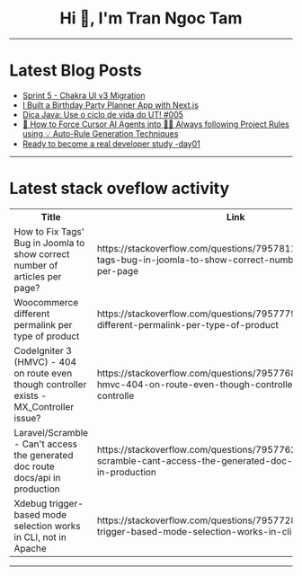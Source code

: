 <h1 align="center">Hi 👋, I'm Tran Ngoc Tam</h1>

---

# Latest Blog Posts 
<!-- BLOG-POST-LIST:START -->
- [Sprint 5 - Chakra UI v3 Migration](https://dev.to/theoforger/sprint-5-chakra-ui-v3-migration-4pfi)
- [I Built a Birthday Party Planner App with Next.js](https://dev.to/kakimaru/i-built-a-birthday-party-planner-app-with-nextjs-2gpo)
- [Dica Java: Use o ciclo de vida do UT! #005](https://dev.to/oigorrudel/dica-java-use-o-ciclo-de-vida-do-ut-005-3648)
- [🤖 How to Force Cursor AI Agents into 🧑‍🎓 Always following Project Rules using 💡 Auto-Rule Generation Techniques](https://dev.to/ultrawideturbodevs/how-to-force-cursor-ai-agents-into-always-following-project-rules-using-auto-rule-2ilk)
- [Ready to become a real developer study -day01](https://dev.to/qianwen_guo/ready-to-become-a-real-developer-study-day01-3lbd)
<!-- BLOG-POST-LIST:END -->

---

# Latest stack oveflow activity
<table>
  <tr><th>Title</th><th>Link</th></tr>
  <!-- STACKOVERFLOW:START --><tr><td>How to Fix Tags&#39; Bug in Joomla to show correct number of articles per page?</td><td>https://stackoverflow.com/questions/79578114/how-to-fix-tags-bug-in-joomla-to-show-correct-number-of-articles-per-page</td></tr><tr><td>Woocommerce different permalink per type of product</td><td>https://stackoverflow.com/questions/79577793/woocommerce-different-permalink-per-type-of-product</td></tr><tr><td>CodeIgniter 3 &lpar;HMVC&rpar; - 404 on route even though controller exists - MX_Controller issue?</td><td>https://stackoverflow.com/questions/79577683/codeigniter-3-hmvc-404-on-route-even-though-controller-exists-mx-controlle</td></tr><tr><td>Laravel/Scramble - Can&#39;t access the generated doc route docs/api in production</td><td>https://stackoverflow.com/questions/79577622/laravel-scramble-cant-access-the-generated-doc-route-docs-api-in-production</td></tr><tr><td>Xdebug trigger-based mode selection works in CLI, not in Apache</td><td>https://stackoverflow.com/questions/79577288/xdebug-trigger-based-mode-selection-works-in-cli-not-in-apache</td></tr><!-- STACKOVERFLOW:END -->
</table>

---


